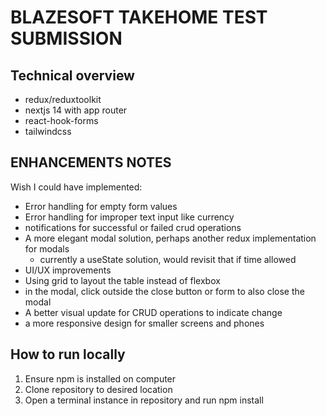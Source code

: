 # BLAZESOFT TAKEHOME TEST SUBMISSION

## Technical overview
- redux/reduxtoolkit
- nextjs 14 with app router
- react-hook-forms
- tailwindcss

## ENHANCEMENTS NOTES
Wish I could have implemented:

- Error handling for empty form values
- Error handling for improper text input like currency
- notifications for successful or failed crud operations
- A more elegant modal solution, perhaps another redux implementation for modals
    - currently a useState solution, would revisit that if time allowed
- UI/UX improvements
- Using grid to layout the table instead of flexbox
- in the modal, click outside the close button or form to also close the modal
- A better visual update for CRUD operations to indicate change
- a more responsive design for smaller screens and phones
  
## How to run locally

1. Ensure npm is installed on computer
2. Clone repository to desired location
3. Open a terminal instance in repository and run npm install



